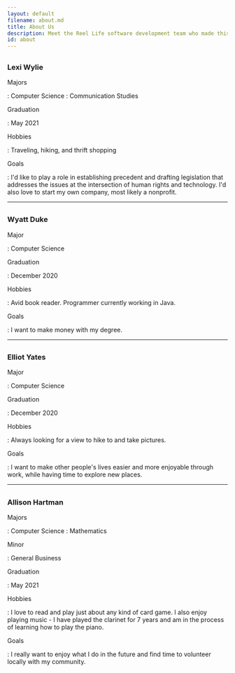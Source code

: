 ```yaml
---
layout: default
filename: about.md
title: About Us
description: Meet the Reel Life software development team who made this all possible!
id: about
---
```


## <h3>Lexi Wylie</h3>
Majors

: Computer Science
: Communication Studies

Graduation

: May 2021

Hobbies

: Traveling, hiking, and thrift shopping

Goals

: I'd like to play a role in establishing precedent and drafting legislation that addresses the issues at the intersection of human rights and technology. I'd also love to start my own company, most likely a nonprofit.

---

## <h3>Wyatt Duke</h3>
Major

: Computer Science

Graduation

: December 2020

Hobbies

: Avid book reader. Programmer currently working in Java.

Goals

: I want to make money with my degree.

---

## <h3>Elliot Yates</h3>
Major

: Computer Science

Graduation

: December 2020

Hobbies

: Always looking for a view to hike to and take pictures.

Goals

: I want to make other people's lives easier and more enjoyable through work, while having time to explore new places.

---

## <h3>Allison Hartman</h3>
Majors

: Computer Science
: Mathematics

Minor

: General Business

Graduation

: May 2021

Hobbies

: I love to read and play just about any kind of card game. I also enjoy playing music - I have played the clarinet for 7 years and am in the process of learning how to play the piano.

Goals

: I really want to enjoy what I do in the future and find time to volunteer locally with my community.
